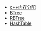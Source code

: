 - [c++内存分配](/c++/storage.md)
- [BTree](/c++/btree.md)
- [RBTree](/c++/rbtree.md)
- [HashTable](/c++/hashtable.md)
